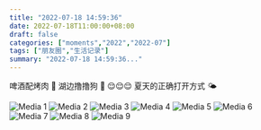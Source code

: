 ```yaml
---
title: "2022-07-18 14:59:36"
date: 2022-07-18T11:00:00+08:00
draft: false
categories: ["moments","2022","2022-07"]
tags: ["朋友圈","生活记录"]
summary: "2022-07-18 14:59:36..."
---
```


啤酒配烤肉 🍻 
湖边撸撸狗 🐶
😌😌😌
夏天的正确打开方式 🌤️

![Media 1](/Moments/photos/2022-07-18/202207181459360.jpg)
![Media 2](/Moments/photos/2022-07-18/202207181459361.jpg)
![Media 3](/Moments/photos/2022-07-18/202207181459362.jpg)
![Media 4](/Moments/photos/2022-07-18/202207181459363.jpg)
![Media 5](/Moments/photos/2022-07-18/202207181459364.jpg)
![Media 6](/Moments/photos/2022-07-18/202207181459365.jpg)
![Media 7](/Moments/photos/2022-07-18/202207181459366.jpg)
![Media 8](/Moments/photos/2022-07-18/202207181459367.jpg)
![Media 9](/Moments/photos/2022-07-18/202207181459368.jpg)

